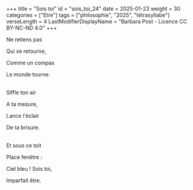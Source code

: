 +++
title = "Sois toi"
id = "sois_toi_24"
date = 2025-01-23
weight = 30
categories = ["Etre"]
tags = ["philosophie", "2025", "tétrasyllabe"]
verseLength = 4
LastModifierDisplayName = "Barbara Post - Licence CC BY-NC-ND 4.0"
+++

Ne retiens pas

Qui se retourne,

Comme un compas

Le monde tourne.

 \
Siffle ton air

A ta mesure,

Lance l'éclair

De ta brisure.

 \
Et sous ce toit

Place fenêtre :

Ciel bleu ! Sois toi,

Imparfait être.
